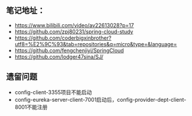 ## 笔记地址：    
- https://www.bilibili.com/video/av22613028?p=17
- https://github.com/zpj80231/spring-cloud-study
- https://github.com/coderbigxinbrother?utf8=%E2%9C%93&tab=repositories&q=micro&type=&language=
- https://github.com/fengchenjiyi/SpringCloud
- https://github.com/lodger47sina/SJ/


## 遗留问题
- config-client-3355项目不能启动
- config-eureka-server-client-7001启动后，config-provider-dept-client-8001不能注册

